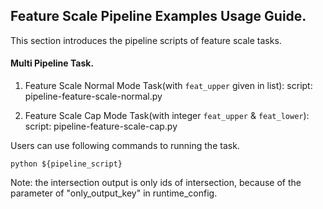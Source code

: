 ## Feature Scale Pipeline Examples Usage Guide.

This section introduces the pipeline scripts of feature scale tasks.

#### Multi Pipeline Task.

1. Feature Scale Normal Mode Task(with `feat_upper` given in list):
    script: pipeline-feature-scale-normal.py


2. Feature Scale Cap Mode Task(with integer `feat_upper` & `feat_lower`):
    script: pipeline-feature-scale-cap.py

Users can use following commands to running the task.

    python ${pipeline_script}

Note: the intersection output is only ids of intersection, because of the parameter of "only_output_key" in runtime_config.  

